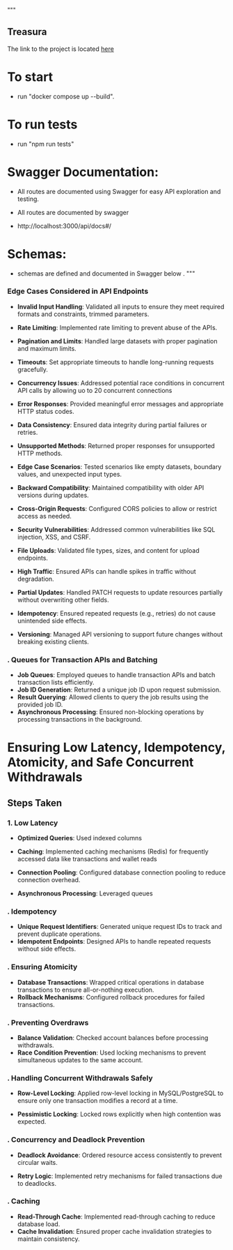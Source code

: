 """
## Treasura
The link to the project is located [here](https://github.com/Akhenaten-Sama/treasura.git)

# To start 

- run "docker compose up --build".

# To run tests
- run "npm run tests"

# Swagger Documentation:
- All routes are documented using Swagger for easy API exploration and testing.

- All routes are documented by swagger

- http://localhost:3000/api/docs#/


# Schemas:
-  schemas  are defined and documented in Swagger below .
"""
### Edge Cases Considered in API Endpoints

- **Invalid Input Handling**: Validated all inputs to ensure they meet required formats and constraints, trimmed parameters.

- **Rate Limiting**: Implemented rate limiting to prevent abuse of the APIs.
- **Pagination and Limits**: Handled large datasets with proper pagination and maximum limits.
- **Timeouts**: Set appropriate timeouts to handle long-running requests gracefully.
- **Concurrency Issues**: Addressed potential race conditions in concurrent API calls by allowing uo to 20 concurrent connections
- **Error Responses**: Provided meaningful error messages and appropriate HTTP status codes.
- **Data Consistency**: Ensured data integrity during partial failures or retries.
- **Unsupported Methods**: Returned proper responses for unsupported HTTP methods.
- **Edge Case Scenarios**: Tested scenarios like empty datasets, boundary values, and unexpected input types.
- **Backward Compatibility**: Maintained compatibility with older API versions during updates.
- **Cross-Origin Requests**: Configured CORS policies to allow or restrict access as needed.
- **Security Vulnerabilities**: Addressed common vulnerabilities like SQL injection, XSS, and CSRF.
- **File Uploads**: Validated file types, sizes, and content for upload endpoints.
- **High Traffic**: Ensured APIs can handle spikes in traffic without degradation.
- **Partial Updates**: Handled PATCH requests to update resources partially without overwriting other fields.
- **Idempotency**: Ensured repeated requests (e.g., retries) do not cause unintended side effects.
- **Versioning**: Managed API versioning to support future changes without breaking existing clients.
### . Queues for Transaction APIs and Batching
- **Job Queues**: Employed queues to handle transaction APIs and batch transaction lists efficiently.
- **Job ID Generation**: Returned a unique job ID upon request submission.
- **Result Querying**: Allowed clients to query the job results using the provided job ID.
- **Asynchronous Processing**: Ensured non-blocking operations by processing transactions in the background.


# Ensuring Low Latency, Idempotency, Atomicity, and Safe Concurrent Withdrawals

## Steps Taken

### 1. Low Latency
- **Optimized Queries**: Used indexed columns
- **Caching**: Implemented caching mechanisms (Redis) for frequently accessed data like transactions and wallet reads
- **Connection Pooling**: Configured database connection pooling to reduce connection overhead.

- **Asynchronous Processing**: Leveraged queues

### . Idempotency
- **Unique Request Identifiers**: Generated unique request IDs to track and prevent duplicate operations.
- **Idempotent Endpoints**: Designed APIs to handle repeated requests without side effects.

### . Ensuring Atomicity
- **Database Transactions**: Wrapped critical operations in database transactions to ensure all-or-nothing execution.
- **Rollback Mechanisms**: Configured rollback procedures for failed transactions.

### . Preventing Overdraws
- **Balance Validation**: Checked account balances before processing withdrawals.
- **Race Condition Prevention**: Used locking mechanisms to prevent simultaneous updates to the same account.

### . Handling Concurrent Withdrawals Safely
- **Row-Level Locking**: Applied row-level locking in MySQL/PostgreSQL to ensure only one transaction modifies a record at a time.

- **Pessimistic Locking**: Locked rows explicitly when high contention was expected.

### . Concurrency and Deadlock Prevention
- **Deadlock Avoidance**: Ordered resource access consistently to prevent circular waits.

- **Retry Logic**: Implemented retry mechanisms for failed transactions due to deadlocks.



### . Caching
- **Read-Through Cache**: Implemented read-through caching to reduce database load.
- **Cache Invalidation**: Ensured proper cache invalidation strategies to maintain consistency.
